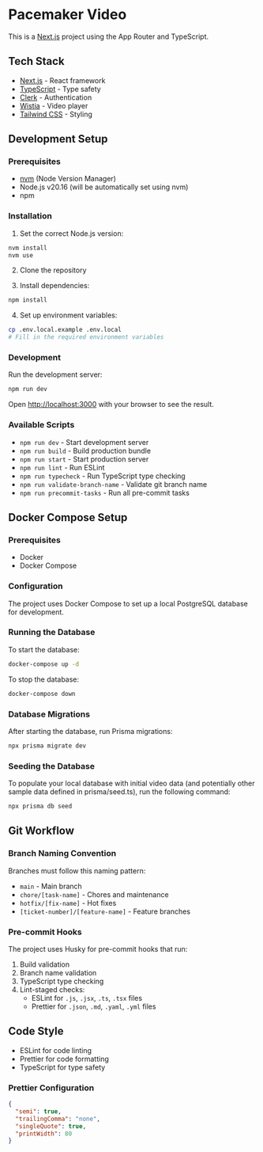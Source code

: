 # Pacemaker Video

This is a [Next.js](https://nextjs.org) project using the App Router and TypeScript.

## Tech Stack

- [Next.js](https://nextjs.org) - React framework
- [TypeScript](https://www.typescriptlang.org/) - Type safety
- [Clerk](https://clerk.com/) - Authentication
- [Wistia](https://wistia.com/) - Video player
- [Tailwind CSS](https://tailwindcss.com/) - Styling

## Development Setup

### Prerequisites

- [nvm](https://github.com/nvm-sh/nvm) (Node Version Manager)
- Node.js v20.16 (will be automatically set using nvm)
- npm

### Installation

1. Set the correct Node.js version:

```bash
nvm install
nvm use
```

2. Clone the repository

3. Install dependencies:

```bash
npm install
```

4. Set up environment variables:

```bash
cp .env.local.example .env.local
# Fill in the required environment variables
```

### Development

Run the development server:

```bash
npm run dev
```

Open [http://localhost:3000](http://localhost:3000) with your browser to see the result.

### Available Scripts

- `npm run dev` - Start development server
- `npm run build` - Build production bundle
- `npm run start` - Start production server
- `npm run lint` - Run ESLint
- `npm run typecheck` - Run TypeScript type checking
- `npm run validate-branch-name` - Validate git branch name
- `npm run precommit-tasks` - Run all pre-commit tasks

## Docker Compose Setup

### Prerequisites

- Docker
- Docker Compose

### Configuration

The project uses Docker Compose to set up a local PostgreSQL database for development.

### Running the Database

To start the database:

```bash
docker-compose up -d
```

To stop the database:

```bash
docker-compose down
```

### Database Migrations

After starting the database, run Prisma migrations:

```bash
npx prisma migrate dev
```

### Seeding the Database

To populate your local database with initial video data (and potentially other sample data defined in prisma/seed.ts), run the following command:

```bash
npx prisma db seed
```

## Git Workflow

### Branch Naming Convention

Branches must follow this naming pattern:

- `main` - Main branch
- `chore/[task-name]` - Chores and maintenance
- `hotfix/[fix-name]` - Hot fixes
- `[ticket-number]/[feature-name]` - Feature branches

### Pre-commit Hooks

The project uses Husky for pre-commit hooks that run:

1. Build validation
2. Branch name validation
3. TypeScript type checking
4. Lint-staged checks:
   - ESLint for `.js`, `.jsx`, `.ts`, `.tsx` files
   - Prettier for `.json`, `.md`, `.yaml`, `.yml` files

## Code Style

- ESLint for code linting
- Prettier for code formatting
- TypeScript for type safety

### Prettier Configuration

```json
{
  "semi": true,
  "trailingComma": "none",
  "singleQuote": true,
  "printWidth": 80
}
```
